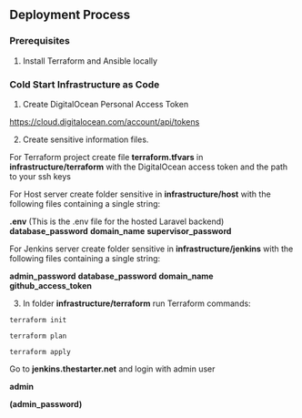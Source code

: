 ##  Deployment Process

###  Prerequisites

1. Install Terraform and Ansible locally

###  Cold Start Infrastructure as Code

1. Create DigitalOcean Personal Access Token

https://cloud.digitalocean.com/account/api/tokens

2. Create sensitive information files.

For Terraform project create file **terraform.tfvars** in **infrastructure/terraform** with the DigitalOcean access token and the path to your ssh keys

For Host server create folder sensitive in **infrastructure/host** with the following files containing a single string:

**.env** (This is the .env file for the hosted Laravel backend)
**database_password**
**domain_name**
**supervisor_password**

For Jenkins server create folder sensitive in **infrastructure/jenkins** with the following files containing a single string:

**admin_password**
**database_password**
**domain_name**
**github_access_token**

3. In folder **infrastructure/terraform** run Terraform commands:
   
```shell
terraform init
```
```shell
terraform plan
```
```shell
terraform apply
```


Go to **jenkins.thestarter.net** and login with admin user

**admin**

**(admin_password)**